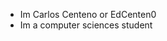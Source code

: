 - Im Carlos Centeno or EdCenten0
- Im a computer sciences student
<!---
EdCenten0/EdCenten0 is a ✨ special ✨ repository because its `README.md` (this file) appears on your GitHub profile.
You can click the Preview link to take a look at your changes.
--->

